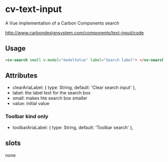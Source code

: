 # cv-text-input

A Vue implementation of a Carbon Components search

http://www.carbondesignsystem.com/components/text-input/code

## Usage

```html
<cv-search small v-model="modelValue" label="Search label"> </cv-search>
```

## Attributes

- clearAriaLabel: { type: String, default: 'Clear search input' },
- label: the label text for the search box
- small: makes hte search box smaller
- value: initial value

### Toolbar kind only

- toolbarAriaLabel: { type: String, default: 'Toolbar search' },

## slots

none
